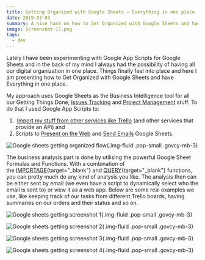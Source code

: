 ```yaml
---
title: Getting Organized with Google Sheets – Everything in one place
date: 2019-03-03
summary: A nice hack on how to Get Organized with Google Sheets and have Everything in one place.
image: Screenshot-17.png
tags:
  - dev
---
```

Lately I have been experimenting with Google App Scripts for Google Sheets and in the back of my mind I always had the possibility of having all our digital organization in one place. Things finally feel into place and here I am presenting how to Get Organized with Google Sheets and have Everything in one place.

My approach uses Google Sheets as the Business Intelligence tool for all our Getting Things Done, [Issues Tracking](../trello-kanban-like-board-for-issues-and-tasks-tracking/) and [Project Management](../prince2-project-management-with-google-sheets/) stuff. To do that I used Google App Scripts to:

1.  [Import my stuff from other services like Trello](../google-sheets-script-for-trello/) (and other services that provide an APi) and
2. Scripts to [Present on the Web](../google-sheets-script-for-web-apps/) and [Send Emails](../google-sheets-script-for-email-report/) Google Sheets.

![Google sheets getting organized flow](../../img/Google-Sheets-Organized.png){.img-fluid .pop-small .govcy-mb-3}

The business analysis part is done by utilising the powerful Google Sheet Formulas and Functions. With a combination of the [IMPORTAGE](https://support.google.com/docs/answer/3093340){target="_blank"} and [QUERY](https://support.google.com/docs/answer/3093343?hl=en){target="_blank"} functions, you can pretty much do any kind of analysis you like. The analysis then can be either sent by email (we even have a script to dynamically select who the email is sent to) or view it as a web app. Below are some real examples we use, like keeping track of our tasks from different Trello boards, having summaries on our orders and their status and so on.

![Google sheets getting screenshot 1](../../img/Screenshot-18.png){.img-fluid .pop-small .govcy-mb-3}

![Google sheets getting screenshot 2](../../img/Screenshot-19.png){.img-fluid .pop-small .govcy-mb-3}

![Google sheets getting screenshot 3](../../img/Screenshot-22.png){.img-fluid .pop-small .govcy-mb-3}

![Google sheets getting screenshot 4](../../img/Screenshot-23.png){.img-fluid .pop-small .govcy-mb-3}
